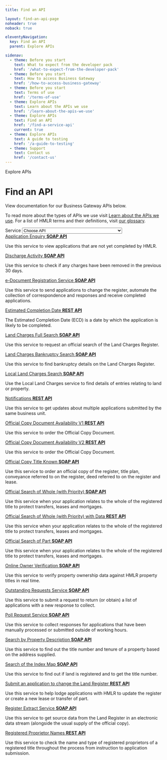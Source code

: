 ```yaml
---
title: Find an API

layout: find-an-api-page
noheader: true
noback: true

eleventyNavigation:
  key: Find an API
  parent: Explore APIs

sidenav:
  - theme: Before you start
    text: What to expect from the developer pack
    href: '/what-to-expect-from-the-developer-pack'
  - theme: Before you start
    text: How to access Business Gateway
    href: '/how-to-access-business-gateway'
  - theme: Before you start
    text: Terms of use
    href: '/terms-of-use'
  - theme: Explore APIs
    text: Learn about the APIs we use
    href: '/learn-about-the-apis-we-use'
  - theme: Explore APIs
    text: Find an API
    href: '/find-a-service-api'
    current: true
  - theme: Explore APIs
    text: A guide to testing
    href: '/a-guide-to-testing'
  - theme: Support
    text: Contact us 
    href: '/contact-us'
---
```


<span class="govuk-caption-xl">Explore APIs</span>
<h1 class="govuk-heading-xl">Find an API</h1>
<div class="govuk-grid-row">
  <p class="govuk-body govuk-!-font-weight-regular govuk-!-margin-left-3">View documentation for our Business Gateway APIs below.</p>
  <p class="govuk-body govuk-!-font-weight-regular govuk-!-margin-left-3">To read more about the types of APIs we use visit <a class="govuk-link" href="/learn-about-the-apis-we-use">Learn about the APIs we use</a>. For a list of HMLR terms and their definitions, visit <a class="govuk-link" href="/glossary">our glossary</a>.</p>
  <div class="govuk-form-group govuk-!-margin-left-3">
    <label class="govuk-label" for="sort">Service</label>
    <select class="govuk-select" id="sort" name="sort">
      <option value="choose-service-api" selected="selected">Choose API</option>
      <option value="application-enquiry">Application Enquiry</option>
      <option value="discharge-activity">Discharge Activity</option>
      <option value="e-document-registration-service">e-Document Registration Service</option>
      <option value="estimated-completion-date">Estimated Completion Date</option>
      <option value="land-charges-full-search">Land Charges Full Search</option>
      <option value="land-charges-bankruptcy-search">Land Charges Bankruptcy Search</option>
      <option value="local-land-charges-search">Local Land Charges Search</option>
      <option value="official-copy-document-availability-v1">Official Copy Document Availability V1</option>
      <option value="official-copy-document-availability-v2">Official Copy Document Availability V2</option>
      <option value="official-copy-title-known">Official Copy Title Known</option>
      <option value="official-search-of-whole-with-priority">Official Search of Whole (with priority)</option>
      <option value="official-search-of-whole-with-priority-with-data">Official Search if Whole (with priority) with Data</option>
      <option value="official-search-of-part">Official Search of Part</option>
      <option value="online-owner-verification">Online Owner Verification</option>
      <option value="outstanding-requests-service">Outstanding Requests Service</option>
      <option value="poll-request-service">Poll Request Service</option>
      <option value="search-by-property-description">Search by Property Description</option>
      <option value="search-of-the-index-map">Search of the Index Map</option>
      <option value="submit-an-application-to-change-the-land-register">Submit an application to change the Land Register</option>
      <option value="register-extract-service">Register Extract Service</option>
      <option value="registered-proprietor-names">Registered Proprietor Names</option>
    </select>
  </div>
</div>

<div class="govuk-grid-row" data-sortable="application-enquiry">
  <a id="application-enquiry" class="govuk-heading-s govuk-link govuk-!-margin-left-3" href="https://landregistry.github.io/bgtechdoc/services/application_enquiry/">Application Enquiry <strong class="govuk-tag govuk-!-margin-left-3 govuk-tag--blue">SOAP API</strong></a>
  <p class="govuk-body govuk-!-margin-left-3">Use this service to view applications that are not yet completed by HMLR.</p>
</div>

<div class="govuk-grid-row" data-sortable="discharge-activity">
  <a id="discharge-activity" class="govuk-heading-s govuk-link govuk-!-margin-left-3" href="https://landregistry.github.io/bgtechdoc/services/discharge_activity/">Discharge Activity <strong class="govuk-tag govuk-!-margin-left-3 govuk-tag--blue">SOAP API</strong></a>
  <p class="govuk-body govuk-!-margin-left-3">Use this service to check if any charges have been removed in the previous 30 days.</p>
</div>

<div class="govuk-grid-row" data-sortable="e-document-registration-service">
  <a class="govuk-heading-s govuk-link govuk-!-margin-left-3" href="https://landregistry.github.io/bgtechdoc/services/edrs/">e-Document Registration Service <strong class="govuk-tag govuk-!-margin-left-3 govuk-tag--blue">SOAP API</strong></a>
  <p class="govuk-body govuk-!-margin-left-3">Use this service to send applications to change the register, automate the collection of correspondence and responses and receive completed applications.</p>
</div>

<div class="govuk-grid-row" data-sortable="estimated-completion-date">
  <a class="govuk-heading-s govuk-link govuk-!-margin-left-3" href="https://landregistry.github.io/bgtechdoc/services/estimated_completion_date/">Estimated Completion Date <strong class="govuk-tag govuk-!-margin-left-3 govuk-tag--orange">REST API</strong></a>
  <p class="govuk-body govuk-!-margin-left-3">The Estimated Completion Date (ECD) is a date by which the application is likely to be completed.</p>
</div>

<div class="govuk-grid-row" data-sortable="land-charges-full-search">
  <a class="govuk-heading-s govuk-link govuk-!-margin-left-3" href="https://landregistry.github.io/bgtechdoc/services/land_charges_full_search/">Land Charges Full Search <strong class="govuk-tag govuk-!-margin-left-3 govuk-tag--blue">SOAP API</strong></a>
  <p class="govuk-body govuk-!-margin-left-3">Use this service to request an official search of the Land Charges Register.</p>
</div>

<div class="govuk-grid-row" data-sortable="land-charges-bankruptcy-search">
  <a class="govuk-heading-s govuk-link govuk-!-margin-left-3" href="https://landregistry.github.io/bgtechdoc/services/land_charges_bankruptcy_search/">Land Charges Bankruptcy Search <strong class="govuk-tag govuk-!-margin-left-3 govuk-tag--blue">SOAP API</strong></a>
  <p class="govuk-body govuk-!-margin-left-3">Use this service to find bankruptcy details on the Land Charges Register.</p>
</div>

<div class="govuk-grid-row" data-sortable="local-land-charges-search">
  <a class="govuk-heading-s govuk-link govuk-!-margin-left-3" href="https://landregistry.github.io/bgtechdoc/services/local_land_charges_search/">Local Land Charges Search <strong class="govuk-tag govuk-!-margin-left-3 govuk-tag--blue">SOAP API</strong></a>
  <p class="govuk-body govuk-!-margin-left-3">Use the Local Land Charges service to find details of entries relating to land or property.</p>
</div>

<div class="govuk-grid-row" data-sortable="notifications">
  <a class="govuk-heading-s govuk-link govuk-!-margin-left-3" href="/apis/notifications">Notifications <strong class="govuk-tag govuk-!-margin-left-3 govuk-tag--orange">REST API</strong></a>
  <p class="govuk-body govuk-!-margin-left-3">Use this service to get updates about multiple applications submitted by the same business unit.</p>
</div>

<div class="govuk-grid-row" data-sortable="official-copy-document-availability-v1">
  <a class="govuk-heading-s govuk-link govuk-!-margin-left-3" href="https://landregistry.github.io/bgtechdoc/services/official_copy_document_availability_v1/">Official Copy Document Availability V1 <strong class="govuk-tag govuk-!-margin-left-3 govuk-tag--orange">REST API</strong></a>
  <p class="govuk-body govuk-!-margin-left-3">Use this service to order the Official Copy Document.</p>
</div>

<div class="govuk-grid-row" data-sortable="official-copy-document-availability-v2">
  <a class="govuk-heading-s govuk-link govuk-!-margin-left-3" href="https://landregistry.github.io/bgtechdoc/services/official_copy_document_availability_v2/">Official Copy Document Availability V2 <strong class="govuk-tag govuk-!-margin-left-3 govuk-tag--orange">REST API</strong></a>
  <p class="govuk-body govuk-!-margin-left-3">Use this service to order the Official Copy Document.</p>
</div>

<div class="govuk-grid-row" data-sortable="official-copy-title-known">
  <a class="govuk-heading-s govuk-link govuk-!-margin-left-3" href="https://landregistry.github.io/bgtechdoc/services/official_copy_title_known/">Official Copy Title Known <strong class="govuk-tag govuk-!-margin-left-3 govuk-tag--blue">SOAP API</strong></a>
  <p class="govuk-body govuk-!-margin-left-3">Use this service to order an official copy of the register, title plan, conveyance referred to on the register, deed referred to on the register and lease.</p>
</div>

<div class="govuk-grid-row" data-sortable="official-search-of-whole-with-priority">
  <a class="govuk-heading-s govuk-link govuk-!-margin-left-3" href="https://landregistry.github.io/bgtechdoc/services/official_search_of_whole/">Official Search of Whole (with Priority) <strong class="govuk-tag govuk-!-margin-left-3 govuk-tag--blue">SOAP API</strong></a>
  <p class="govuk-body govuk-!-margin-left-3">Use this service when your application relates to the whole of the registered title to protect transfers, leases and mortgages.</p>
</div>

<div class="govuk-grid-row" data-sortable="official-search-of-whole-with-priority-with-data">
  <a class="govuk-heading-s govuk-link govuk-!-margin-left-3" href="https://landregistry.github.io/bgtechdoc/services/official_search_of_whole_rest/">Official Search of Whole (with Priority) with Data <strong class="govuk-tag govuk-!-margin-left-3 govuk-tag--orange">REST API</strong></a>
  <p class="govuk-body govuk-!-margin-left-3">Use this service when your application relates to the whole of the registered title to protect transfers, leases and mortgages.</p>
</div>

<div class="govuk-grid-row" data-sortable="official-search-of-part">
  <a class="govuk-heading-s govuk-link govuk-link govuk-!-margin-left-3" href="https://landregistry.github.io/bgtechdoc/services/official_search_of_part/">Official Search of Part <strong class="govuk-tag govuk-!-margin-left-3 govuk-tag--blue">SOAP API</strong></a>
  <p class="govuk-body govuk-!-margin-left-3">Use this service when your application relates to the whole of the registered title to protect transfers, leases and mortgages.</p>
</div>

<div class="govuk-grid-row" data-sortable="online-owner-verification">
  <a class="govuk-heading-s govuk-link govuk-!-margin-left-3" href="https://landregistry.github.io/bgtechdoc/services/online_owner_verification/">Online Owner Verification <strong class="govuk-tag govuk-!-margin-left-3 govuk-tag--blue">SOAP API</strong></a>
  <p class="govuk-body govuk-!-margin-left-3">Use this service to verify property ownership data against HMLR property titles in real time.</p>
</div>

<div class="govuk-grid-row" data-sortable="outstanding-requests-service">
  <a class="govuk-heading-s govuk-link govuk-!-margin-left-3" href="https://landregistry.github.io/bgtechdoc/services/outstanding_requests_service/">Outstanding Requests Service <strong class="govuk-tag govuk-!-margin-left-3 govuk-tag--blue">SOAP API</strong></a>
  <p class="govuk-body govuk-!-margin-left-3">Use this service to submit a request to return (or obtain) a list of applications with a new response to collect.</p>
</div>

<div class="govuk-grid-row" data-sortable="poll-request-service">
  <a class="govuk-heading-s govuk-link govuk-!-margin-left-3" href="https://landregistry.github.io/bgtechdoc/services/poll_request_service/">Poll Request Service <strong class="govuk-tag govuk-!-margin-left-3 govuk-tag--blue">SOAP API</strong></a>
  <p class="govuk-body govuk-!-margin-left-3">Use this service to collect responses for applications that have been manually processed or submitted outside of working hours.</p>
</div>

<div class="govuk-grid-row" data-sortable="search-by-property-description">
  <a class="govuk-heading-s govuk-link govuk-!-margin-left-3" href="https://landregistry.github.io/bgtechdoc/services/search_property_description/">Search by Property Description <strong class="govuk-tag govuk-!-margin-left-3 govuk-tag--blue">SOAP API</strong></a>
  <p class="govuk-body govuk-!-margin-left-3">Use this service to find out the title number and tenure of a property based on the address supplied.</p>
</div>

<div class="govuk-grid-row" data-sortable="search-of-the-index-map">
  <a class="govuk-heading-s govuk-link govuk-!-margin-left-3" href="https://landregistry.github.io/bgtechdoc/services/search_index_map/">Search of the Index Map <strong class="govuk-tag govuk-!-margin-left-3 govuk-tag--blue">SOAP API</strong></a>
  <p class="govuk-body govuk-!-margin-left-3">Use this service to find out if land is registered and to get the title number.</p>
</div>

<div class="govuk-grid-row" data-sortable="submit-an-application-to-change-the-land-register">
  <a class="govuk-heading-s govuk-link govuk-!-margin-left-3" href="/apis/submit-an-application-to-change-the-land-register">Submit an application to change the Land Register <strong class="govuk-tag govuk-!-margin-left-3 govuk-tag--orange">REST API</strong></a>
  <p class="govuk-body govuk-!-margin-left-3">Use this service to help lodge applications with HMLR to update the register or create a new lease or transfer of part.</p>
</div>

<div class="govuk-grid-row" data-sortable="register-extract-service">
  <a class="govuk-heading-s govuk-link govuk-!-margin-left-3" href="https://landregistry.github.io/bgtechdoc/services/register_extract_service/">Register Extract Service <strong class="govuk-tag govuk-!-margin-left-3 govuk-tag--blue">SOAP API</strong></a>
  <p class="govuk-body govuk-!-margin-left-3">Use this service to get source data from the Land Register in an electronic data stream (alongside the usual supply of the official copy).</p>
</div>

<div class="govuk-grid-row" data-sortable="registered-proprietor-names">
  <a class="govuk-heading-s govuk-link govuk-!-margin-left-3" href="https://landregistry.github.io/bgtechdoc/services/registered_proprietor_names/">Registered Proprietor Names <strong class="govuk-tag govuk-!-margin-left-3 govuk-tag--orange">REST API</strong></a>
  <p class="govuk-body govuk-!-margin-left-3">Use this service to check the name and type of registered proprietors of a registered title throughout the process from instruction to application submission.</p>
</div>
